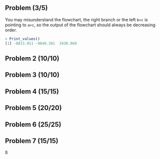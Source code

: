 ## Problem (3/5)

You may misunderstand the flowchart, the right branch or the left `b>c` is pointing to `a>c`, so the output of the flowchart should always be decreasing order.

```R
> Print_values()
[1] -8813.011 -9640.381  3430.869
```

## Problem 2 (10/10)

## Problem 3 (10/10)

## Problem 4 (15/15)

## Problem 5 (20/20)

## Problem 6 (25/25)

## Problem 7 (15/15)

ß